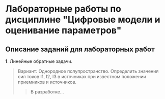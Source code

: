 # Лабораторные работы по дисциплине "Цифровые модели и оценивание параметров" #
## Описание заданий для лабораторных работ ##

**1**. Линейные обратные задачи.
> Вариант: Однородное полупространство. Определить значения сил токов I1, I2, I3 в источниках при известном положении приемников и источников.
>> В разработке...
